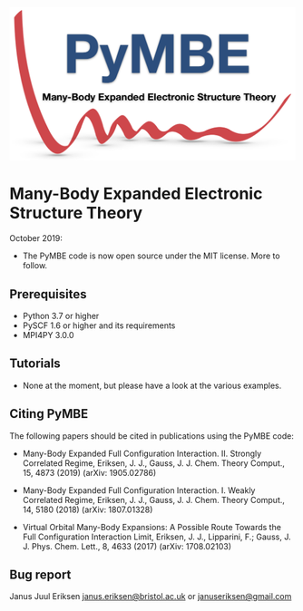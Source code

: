 
!["PyMBE"|small](doc/logo/pymbe_logo.png)

Many-Body Expanded Electronic Structure Theory
===============================================

October 2019:

* The PyMBE code is now open source under the MIT license. More to follow.


Prerequisites
------------

* Python 3.7 or higher
* PySCF 1.6 or higher and its requirements
* MPI4PY 3.0.0


Tutorials
---------

* None at the moment, but please have a look at the various examples.


Citing PyMBE
------------

The following papers should be cited in publications using the PyMBE code:

* Many-Body Expanded Full Configuration Interaction. II. Strongly Correlated Regime,
Eriksen, J. J., Gauss, J.
J. Chem. Theory Comput., 15, 4873 (2019) (arXiv: 1905.02786)

* Many-Body Expanded Full Configuration Interaction. I. Weakly Correlated Regime,
Eriksen, J. J., Gauss, J.
J. Chem. Theory Comput., 14, 5180 (2018) (arXiv: 1807.01328)

* Virtual Orbital Many-Body Expansions: A Possible Route Towards the Full Configuration Interaction Limit,
Eriksen, J. J., Lipparini, F.; Gauss, J.
J. Phys. Chem. Lett., 8, 4633 (2017) (arXiv: 1708.02103)

Bug report
----------
Janus Juul Eriksen <janus.eriksen@bristol.ac.uk> or <januseriksen@gmail.com>

